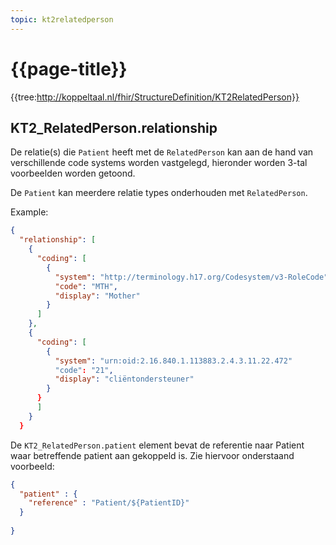 ```yaml
---
topic: kt2relatedperson
---
```

# {{page-title}}

{{tree:http://koppeltaal.nl/fhir/StructureDefinition/KT2RelatedPerson}}

## KT2_RelatedPerson.relationship 
De relatie(s) die `Patient` heeft met de `RelatedPerson` kan aan de hand van verschillende code systems worden vastgelegd, hieronder worden 3-tal voorbeelden worden getoond.

De `Patient` kan meerdere relatie types onderhouden met `RelatedPerson`.

Example: 

```json
{
  "relationship": [
    {
      "coding": [
        {
          "system": "http://terminology.h17.org/Codesystem/v3-RoleCode",
          "code": "MTH",
          "display": "Mother"
        }
      ]
    },
    {
      "coding": [
        {
          "system": "urn:oid:2.16.840.1.113883.2.4.3.11.22.472"
          "code": "21",
          "display": "cliëntondersteuner"
        }
      }
      ]
    }
  }
```

De `KT2_RelatedPerson.patient` element bevat de referentie naar Patient waar betreffende patient aan gekoppeld is.  Zie hiervoor onderstaand voorbeeld: 

```JSON
{
  "patient" : {
    "reference" : "Patient/${PatientID}"
  }
  
}
```
